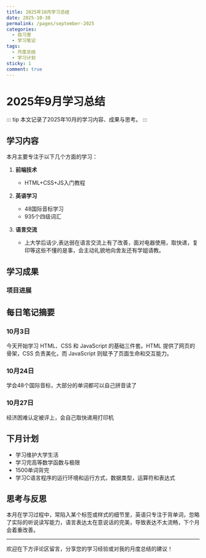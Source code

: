 ```yaml
---
title: 2025年10月学习总结
date: 2025-10-30
permalink: /pages/september-2025
categories: 
  - 自习室
  - 学习笔记
tags: 
  - 月度总结
  - 学习计划
sticky: 1
comment: true
---
```


# 2025年9月学习总结

::: tip
本文记录了2025年10月的学习内容、成果与思考。
:::

## 学习内容

本月主要专注于以下几个方面的学习：

1. **前端技术**
   - HTML+CSS+JS入门教程

2. **英语学习**
   - 48国际音标学习
   - 935个四级词汇

3. **语言交流**
   - 上大学后话少,表达弱在语言交流上有了改善，面对电器使用，取快递，复印等这些不懂的是事，会主动礼貌地向舍友还有学姐请教。

## 学习成果

### 项目进展


## 每日笔记摘要

### 10月3日

今天开始学习 HTML、CSS 和 JavaScript 的基础三件套。HTML 提供了网页的骨架，CSS 负责美化，而 JavaScript 则赋予了页面生命和交互能力。

### 10月24日

学会48个国际音标，大部分的单词都可以自己拼音读了

### 10月27日

经济困难认定被评上，会自己取快递用打印机

## 下月计划

- 学习维护大学生活
- 学习完高等数学函数与极限
- 1500单词背完
- 学习C语言程序的运行环境和运行方式，数据类型，运算符和表达式


## 思考与反思

本月在学习过程中，常陷入某个标签或样式的细节里，英语只专注于背单词，忽略了实际的听说读写能力，语言表达太在意说话的完美，导致表达不太流畅，下个月会着重改善。

---

欢迎在下方评论区留言，分享您的学习经验或对我的月度总结的建议！ 
